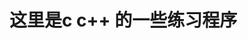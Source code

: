<!--
 * @Author: weiekko weiekko@gmail.com
 * @Date: 2023-05-29 22:40:19
 * @LastEditors: weiekko weiekko@gmail.com
 * @LastEditTime: 2023-05-29 22:40:57
 * @FilePath: \docs\code\c+cpp\README.MD
 * @Description: 
 * 
 * Copyright (c) 2023 by weiekko weiekko@gmail.com, All Rights Reserved. 
-->
# 这里是c c++ 的一些练习程序

